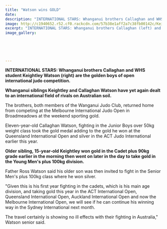 ```yaml
---
title: "Watson wins GOLD"
date: 
description: "INTERNATIONAL STARS: Whanganui brothers Callaghan and WHS student Keightley Watson (right) are the golden boys of open international judo competition, Wanganui Chronicle article on 16/8/16..."
image: http://c1940652.r52.cf0.rackcdn.com/57b38e1aff2a7c38fb00142c/Keightley-gold-at-Int-Judo-Comp-Chron-16-Aug-2016.jpg
excerpt: "INTERNATIONAL STARS: Whanganui brothers Callaghan (left) and WHS student Keightley Watson are the golden boys of open international judo competition."
image_gallery:
    
    
    
    
    
---
```


<p><strong>INTERNATIONAL STARS: Whanganui brothers Callaghan and WHS student Keightley Watson (right) are the golden boys of open international judo competition.</strong></p>
<p><strong>Whanganui siblings Keightley and Callaghan Watson have yet again dealt to an international field of rivals on Australian soil.</strong></p>
<p>The brothers, both members of the Wanganui Judo Club, returned home from competing at the Melbourne International Judo Open in Broadmeadows at the weekend sporting gold.</p>
<p>Eleven-year-old Callaghan Watson, fighting in the Junior Boys over 50kg weight class took the gold medal adding to the gold he won at the Queensland International Open and silver in the ACT Judo International earlier this year.</p>
<p><strong>Older sibling, 15-year-old Keightley won gold in the Cadet plus 90kg grade earlier in the morning then went on later in the day to take gold in the Young Men's plus 100kg division.</strong></p>
<p>Father Ross Watson said his older son was then invited to fight in the Senior Men's plus 100kg class where he won silver.</p>
<p>"Given this is his first year fighting in the cadets, which is his main age division, and taking gold this year in the ACT International Open, Queensland International Open, Auckland International Open and now the Melbourne International Open, we will see if he can continue his winning way in the Sydney International next month.</p>
<p>The travel certainly is showing no ill effects with their fighting in Australia," Watson senior said.</p>

